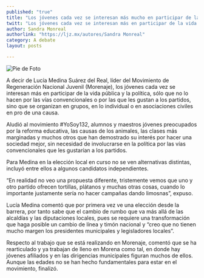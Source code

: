 ```yaml
---
published: "true"
title: "Los jóvenes cada vez se interesan más mucho en participar de la vida pública: Lucía Medina"
twitt: "Los jóvenes cada vez se interesan más en participar de la vida pública: Lucía Medina"
author: Sandra Monreal
authorlink: "https://ljz.mx/autores/Sandra Monreal"
category: A debate
layout: posts

---
```


![Pie de Foto](http://i.imgur.com/BB5fQihm.jpg)

A decir de Lucía Medina Suárez del Real, líder del Movimiento de
Regeneración Nacional Juvenil (Morenaje), los jóvenes cada vez se interesan
más en participar de la vida pública y la política, sólo que no lo hacen
por las vías convencionales o por las que les gustan a los partidos, sino
que se organizan en grupos, en lo individual o en asociaciones civiles en
pro de una causa.

Aludió al movimiento #YoSoy132, alumnos y maestros jóvenes preocupados por
la reforma educativa, las causas de los animales, las clases más marginadas
y muchos otros que han demostrado su interés por hacer una sociedad mejor,
sin necesidad de involucrarse en la política por las vías convencionales
que les gustarían a los partidos.

Para Medina en la elección local en curso no se ven alternativas distintas,
incluyó entre ellos a algunos candidatos independientes.

“En realidad no veo una propuesta diferente, tristemente vemos que uno y
otro partido ofrecen tortillas, plátanos y muchas otras cosas, cuando lo
importante justamente sería no hacer campañas dando limosnas”, expuso.

Lucía Medina comentó que por primera vez ve una elección desde la barrera,
por tanto sabe que el cambio de rumbo que va más allá de las alcaldías y
las diputaciones locales, pues se requiere una transformación que haga
posible un cambio de línea y timón nacional y “creo que no tienen mucho
margen los presidentes municipales y legisladores locales”.

Respecto al trabajo que se está realizando en Morenaje, comentó que se ha
rearticulado y ya trabajan de lleno en Morena como tal, en donde hay
jóvenes afiliados y en las dirigencias municipales figuran muchos de ellos.
Aunque las edades no se han hecho fundamentales para estar en el
movimiento, finalizó.

